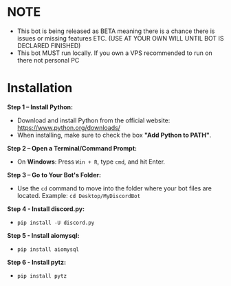 # NOTE
- This bot is being released as BETA meaning there is a chance there is issues or missing features ETC. (USE AT YOUR OWN WILL UNTIL BOT IS DECLARED FINISHED)
- This bot MUST run locally. If you own a VPS recommended to run on there not personal PC

# Installation

**Step 1 – Install Python:**
- Download and install Python from the official website: https://www.python.org/downloads/
- When installing, make sure to check the box **"Add Python to PATH"**.

**Step 2 – Open a Terminal/Command Prompt:**
- On **Windows**: Press `Win + R`, type `cmd`, and hit Enter.

**Step 3 – Go to Your Bot's Folder:**
- Use the `cd` command to move into the folder where your bot files are located. Example: `cd Desktop/MyDiscordBot`

**Step 4 - Install discord.py:**
- `pip install -U discord.py`

**Step 5 - Install aiomysql:**
- `pip install aiomysql`

**Step 6 - Install pytz:**
- `pip install pytz`
